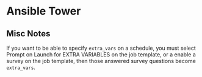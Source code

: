 # Ansible Tower

## Misc Notes

If you want to be able to specify `extra_vars` on a schedule, you must select Prompt on Launch for EXTRA VARIABLES on the job template, or a enable a survey on the job template, then those answered survey questions become `extra_vars`.
